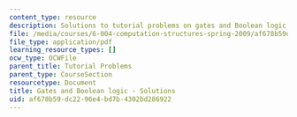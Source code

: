 ```yaml
---
content_type: resource
description: Solutions to tutorial problems on gates and Boolean logic.
file: /media/courses/6-004-computation-structures-spring-2009/af678b59dc2296e4bd7b4302bd286922_MIT6_004s09_tutor04_sol.pdf
file_type: application/pdf
learning_resource_types: []
ocw_type: OCWFile
parent_title: Tutorial Problems
parent_type: CourseSection
resourcetype: Document
title: Gates and Boolean logic - Solutions
uid: af678b59-dc22-96e4-bd7b-4302bd286922
---
```

